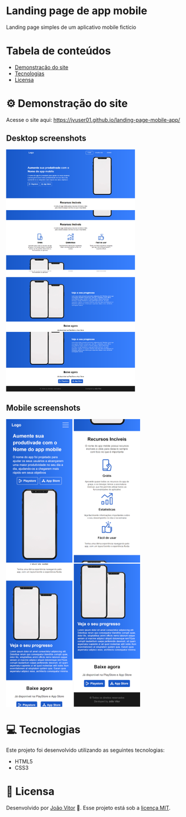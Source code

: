 # Landing page de app mobile

Landing page simples de um aplicativo mobile fictício

# Tabela de conteúdos

* [Demonstração do site](#gear-Demonstração-do-site)
* [Tecnologias](#computer-Tecnologias)
* [Licensa](#page_facing_up-Licensa)

# :gear: Demonstração do site

Acesse o site aqui: https://jvuser01.github.io/landing-page-mobile-app/

## Desktop screenshots

<div>
    <img src="screenshots/layout-desktop-1.png" alt="Layout desktop" width="350px"/>
    <img src="screenshots/layout-desktop-2.png" alt="Layout desktop" width="350px"/>
    <img src="screenshots/layout-desktop-3.png" alt="Layout desktop" width="350px"/>
    <img src="screenshots/layout-desktop-4.png" alt="Layout desktop" width="350px"/>
</div>

## Mobile screenshots

<div>
    <img src="screenshots/layout-mobile-1.png" alt="Layout desktop" width="180px"/>
    <img src="screenshots/layout-mobile-2.png" alt="Layout desktop" width="180px"/>
    <img src="screenshots/layout-mobile-3.png" alt="Layout desktop" width="180px"/>
    <img src="screenshots/layout-mobile-4.png" alt="Layout desktop" width="180px"/>
</div>

# :computer: Tecnologias

Este projeto foi desenvolvido utilizando as seguintes tecnologias:

* HTML5
* CSS3

# :page_facing_up: Licensa

Desenvolvido por [João Vitor](https://github.com/JVUser01) :rocket:. Esse projeto está sob a [licença MIT](LICENSE.txt).